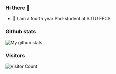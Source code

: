 ### Hi there 👋

- 🔭 I am a fourth year Phd-student at SJTU EECS

### Github stats

<img src="https://github-readme-stats.vercel.app/api?username=gaojingsheng&show_icons=true&theme=cobalt&include_all_commits=true&count_private=true&layout=compact" alt="My github stats"/>

### Visitors

![Visitor Count](https://profile-counter.glitch.me/gaojingsheng/count.svg)
